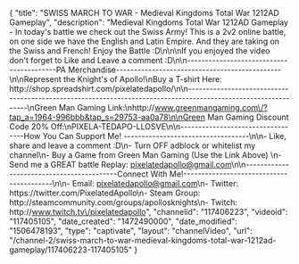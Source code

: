 {
    "title": "SWISS MARCH TO WAR - Medieval Kingdoms Total War 1212AD Gameplay",
    "description": "Medieval Kingdoms Total War 1212AD Gameplay - In today's battle we check out the Swiss Army!  This is a 2v2 online battle, on one side we have the English and Latin Empire.  And they are taking on the Swiss and French! Enjoy the Battle :D\n\n\nIf you enjoyed the video don't forget to Like and Leave a comment :D\n\n-----------------------------------------PA Merchandise----------------------------------------------\n\nRepresent the Knight's of Apollo!\nBuy a T-shirt Here: http:\/\/shop.spreadshirt.com\/pixelatedapollo\/\n\n---------------------------------------------------------------------------------------------------------------\nGreen Man Gaming Link:\nhttp:\/\/www.greenmangaming.com\/?tap_a=1964-996bbb&tap_s=29753-aa0a78\n\nGreen Man Gaming Discount Code 20% Off:\nPIXELA-TEDAPO-LLOSVE\n\n----------------------------------How You Can Support Me! -----------------------------------\n\n- Like, share and leave a comment :D\n- Turn OFF adblock or whitelist my channel\n- Buy a Game from Green Man Gaming (Use the Link Above) \n- Send me a GREAT battle Replay: pixelatedapollo@gmail.com\n\n------------------------------------------Connect With Me!-----------------------------------------\n\n- Email: pixelatedapollo@gmail.com\n- Twitter: https:\/\/twitter.com\/PixelatedApollo\n- Steam Group:  http:\/\/steamcommunity.com\/groups\/apollosknights\n- Twitch: http:\/\/www.twitch.tv\/pixelatedapollo",
    "channelid": "117406223",
    "videoid": "117405105",
    "date_created": "1472490000",
    "date_modified": "1506478193",
    "type": "captivate",
    "layout": "channelVideo",
    "url": "\/channel-2\/swiss-march-to-war-medieval-kingdoms-total-war-1212ad-gameplay\/117406223-117405105"
}
